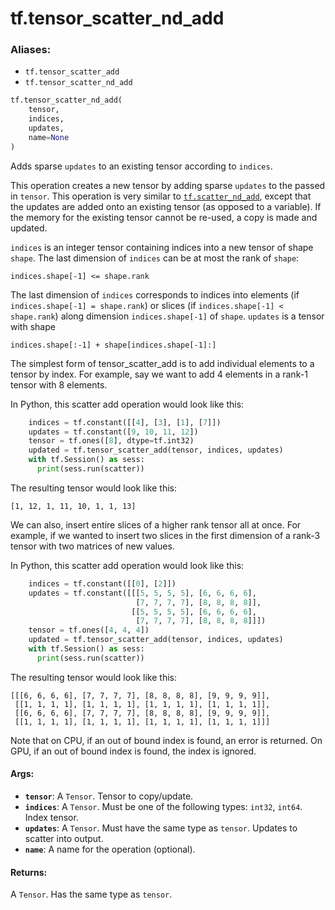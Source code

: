<div itemscope itemtype="http://developers.google.com/ReferenceObject">
<meta itemprop="name" content="tf.tensor_scatter_nd_add" />
<meta itemprop="path" content="Stable" />
</div>

# tf.tensor_scatter_nd_add

### Aliases:

* `tf.tensor_scatter_add`
* `tf.tensor_scatter_nd_add`

``` python
tf.tensor_scatter_nd_add(
    tensor,
    indices,
    updates,
    name=None
)
```

Adds sparse `updates` to an existing tensor according to `indices`.

This operation creates a new tensor by adding sparse `updates` to the passed
in `tensor`.
This operation is very similar to <a href="../tf/scatter_nd_add.md"><code>tf.scatter_nd_add</code></a>, except that the updates
are added onto an existing tensor (as opposed to a variable). If the memory
for the existing tensor cannot be re-used, a copy is made and updated.

`indices` is an integer tensor containing indices into a new tensor of shape
`shape`.  The last dimension of `indices` can be at most the rank of `shape`:

    indices.shape[-1] <= shape.rank

The last dimension of `indices` corresponds to indices into elements
(if `indices.shape[-1] = shape.rank`) or slices
(if `indices.shape[-1] < shape.rank`) along dimension `indices.shape[-1]` of
`shape`.  `updates` is a tensor with shape

    indices.shape[:-1] + shape[indices.shape[-1]:]

The simplest form of tensor_scatter_add is to add individual elements to a
tensor by index. For example, say we want to add 4 elements in a rank-1
tensor with 8 elements.

In Python, this scatter add operation would look like this:

```python
    indices = tf.constant([[4], [3], [1], [7]])
    updates = tf.constant([9, 10, 11, 12])
    tensor = tf.ones([8], dtype=tf.int32)
    updated = tf.tensor_scatter_add(tensor, indices, updates)
    with tf.Session() as sess:
      print(sess.run(scatter))
```

The resulting tensor would look like this:

    [1, 12, 1, 11, 10, 1, 1, 13]

We can also, insert entire slices of a higher rank tensor all at once. For
example, if we wanted to insert two slices in the first dimension of a
rank-3 tensor with two matrices of new values.

In Python, this scatter add operation would look like this:

```python
    indices = tf.constant([[0], [2]])
    updates = tf.constant([[[5, 5, 5, 5], [6, 6, 6, 6],
                            [7, 7, 7, 7], [8, 8, 8, 8]],
                           [[5, 5, 5, 5], [6, 6, 6, 6],
                            [7, 7, 7, 7], [8, 8, 8, 8]]])
    tensor = tf.ones([4, 4, 4])
    updated = tf.tensor_scatter_add(tensor, indices, updates)
    with tf.Session() as sess:
      print(sess.run(scatter))
```

The resulting tensor would look like this:

    [[[6, 6, 6, 6], [7, 7, 7, 7], [8, 8, 8, 8], [9, 9, 9, 9]],
     [[1, 1, 1, 1], [1, 1, 1, 1], [1, 1, 1, 1], [1, 1, 1, 1]],
     [[6, 6, 6, 6], [7, 7, 7, 7], [8, 8, 8, 8], [9, 9, 9, 9]],
     [[1, 1, 1, 1], [1, 1, 1, 1], [1, 1, 1, 1], [1, 1, 1, 1]]]

Note that on CPU, if an out of bound index is found, an error is returned.
On GPU, if an out of bound index is found, the index is ignored.

#### Args:

* <b>`tensor`</b>: A `Tensor`. Tensor to copy/update.
* <b>`indices`</b>: A `Tensor`. Must be one of the following types: `int32`, `int64`.
    Index tensor.
* <b>`updates`</b>: A `Tensor`. Must have the same type as `tensor`.
    Updates to scatter into output.
* <b>`name`</b>: A name for the operation (optional).


#### Returns:

A `Tensor`. Has the same type as `tensor`.